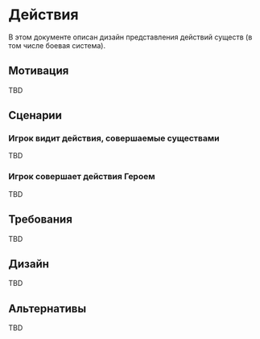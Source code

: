 # Действия

В этом документе описан дизайн представления действий существ (в том числе боевая система).

## Мотивация

TBD

## Сценарии

### Игрок видит действия, совершаемые существами

TBD

### Игрок совершает действия Героем

TBD

## Требования

TBD

## Дизайн

TBD

## Альтернативы

TBD

